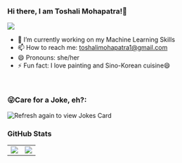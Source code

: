 ### Hi there, I am Toshali Mohapatra!👋

![](https://komarev.com/ghpvc/?username=wildchaser1703&color=red)

- 🌱 I’m currently working on my Machine Learning Skills
- 📫 How to reach me: toshalimohapatra1@gmail.com
- 😄 Pronouns: she/her
- ⚡ Fun fact: I love painting and Sino-Korean cuisine😄
<br>

### 😜Care for a Joke, eh?:
<img src="https://readme-jokes.vercel.app/api" alt="Refresh again to view Jokes Card" />
<br>

### GitHub Stats
<table class="center" style="width:100%;">
  <tr>
    <td align="center">
  <img align="center" src="https://github-readme-stats.vercel.app/api?username=wildchaser1703&count_private=true&show_icons=true&theme=onedark&hide_border=true" />
    </td>
    <td align="center">
  <img align="center" src="https://github-readme-stats.vercel.app/api/top-langs/?username=wildchaser1703&langs_count=10&layout=compact&theme=onedark&hide_border=true" />
</td>
  </tr>
</table>



